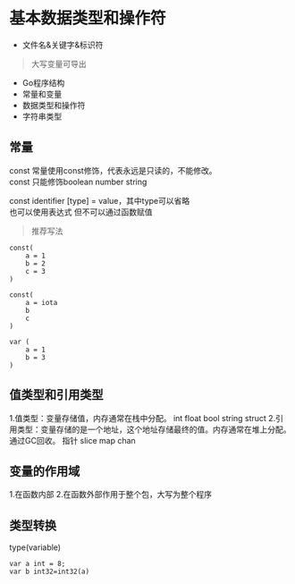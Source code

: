 # 基本数据类型和操作符

- 文件名&关键字&标识符
> 大写变量可导出
- Go程序结构
- 常量和变量
- 数据类型和操作符
- 字符串类型

## 常量
const 常量使用const修饰，代表永远是只读的，不能修改。<br>
const 只能修饰boolean number string

const identifier [type] = value，其中type可以省略<br>
也可以使用表达式 但不可以通过函数赋值

>推荐写法

    const(
        a = 1
        b = 2
        c = 3
    )

    const(
        a = iota
        b
        c
    )

    var (
        a = 1
        b = 3
    )

## 值类型和引用类型

1.值类型：变量存储值，内存通常在栈中分配。 int float bool string struct
2.引用类型：变量存储的是一个地址，这个地址存储最终的值。内存通常在堆上分配。通过GC回收。 指针 slice map chan

## 变量的作用域
1.在函数内部
2.在函数外部作用于整个包，大写为整个程序

## 类型转换

type(variable)

    var a int = 8;
    var b int32=int32(a)